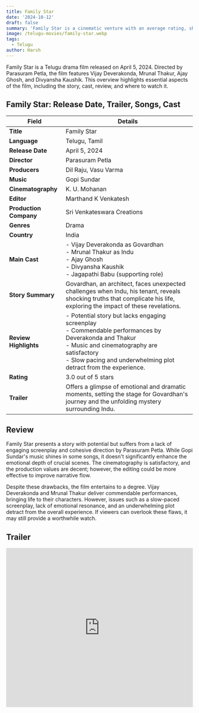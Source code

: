 ```yaml
---
title: Family Star
date: '2024-10-12'
draft: false
summary: 'Family Star is a cinematic venture with an average rating, showcasing a compelling story and a talented cast, complemented by decent visuals.'
image: /telugu-movies/family-star.webp
tags:
  - Telugu
author: Harsh
---
```


Family Star is a Telugu drama film released on April 5, 2024. Directed by Parasuram Petla, the film features Vijay Deverakonda, Mrunal Thakur, Ajay Ghosh, and Divyansha Kaushik. This overview highlights essential aspects of the film, including the story, cast, review, and where to watch it.

## Family Star: Release Date, Trailer, Songs, Cast

| **Field**              | **Details**                                                                                                                                                                                                                 |
| ---------------------- | --------------------------------------------------------------------------------------------------------------------------------------------------------------------------------------------------------------------------- |
| **Title**              | Family Star                                                                                                                                                                                                                 |
| **Language**           | Telugu, Tamil                                                                                                                                                                                                               |
| **Release Date**       | April 5, 2024                                                                                                                                                                                                               |
| **Director**           | Parasuram Petla                                                                                                                                                                                                             |
| **Producers**          | Dil Raju, Vasu Varma                                                                                                                                                                                                        |
| **Music**              | Gopi Sundar                                                                                                                                                                                                                 |
| **Cinematography**     | K. U. Mohanan                                                                                                                                                                                                               |
| **Editor**             | Marthand K Venkatesh                                                                                                                                                                                                        |
| **Production Company** | Sri Venkateswara Creations                                                                                                                                                                                                  |
| **Genres**             | Drama                                                                                                                                                                                                                       |
| **Country**            | India                                                                                                                                                                                                                       |
| **Main Cast**          | - Vijay Deverakonda as Govardhan<br>- Mrunal Thakur as Indu<br>- Ajay Ghosh<br>- Divyansha Kaushik<br>- Jagapathi Babu (supporting role)                                                                                    |
| **Story Summary**      | Govardhan, an architect, faces unexpected challenges when Indu, his tenant, reveals shocking truths that complicate his life, exploring the impact of these revelations.                                                    |
| **Review Highlights**  | - Potential story but lacks engaging screenplay<br>- Commendable performances by Deverakonda and Thakur<br>- Music and cinematography are satisfactory<br>- Slow pacing and underwhelming plot detract from the experience. |
| **Rating**             | 3.0 out of 5 stars                                                                                                                                                                                                          |
| **Trailer**            | Offers a glimpse of emotional and dramatic moments, setting the stage for Govardhan's journey and the unfolding mystery surrounding Indu.                                                                                   |

## Review

Family Star presents a story with potential but suffers from a lack of engaging screenplay and cohesive direction by Parasuram Petla. While Gopi Sundar's music shines in some songs, it doesn't significantly enhance the emotional depth of crucial scenes. The cinematography is satisfactory, and the production values are decent; however, the editing could be more effective to improve narrative flow.

Despite these drawbacks, the film entertains to a degree. Vijay Deverakonda and Mrunal Thakur deliver commendable performances, bringing life to their characters. However, issues such as a slow-paced screenplay, lack of emotional resonance, and an underwhelming plot detract from the overall experience. If viewers can overlook these flaws, it may still provide a worthwhile watch.

## Trailer

<iframe width="100%" height="430" src="https://www.youtube.com/embed/NZbg3JNaqNs?si=KxZHdqFjrR9GfGG7" title={title} frameborder="0" allow="accelerometer; autoplay; clipboard-write; encrypted-media; gyroscope; picture-in-picture; web-share" referrerpolicy="strict-origin-when-cross-origin" allowfullscreen></iframe>
